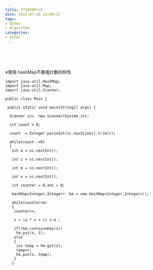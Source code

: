 ```yaml
---
title: ITSA38Pro5
date: 2017-07-25 13:04:17
tags:
- Other
- Algorithm
categories:
- Other
---
```




 <br /> <br /> <br />

<!-- more -->


※使用 hashMap不重複計數的特性






	import java.util.HashMap;
	import java.util.Map;
	import java.util.Scanner;

	public class Main {

	 public static void main(String[] args) {

	  Scanner sc=  new Scanner(System.in);

	  int count = 0;

	  count  = Integer.parseInt(sc.nextLine().trim());

	  while(count-->0)
	  {
	   int a = sc.nextInt();
	 
	   int c = sc.nextInt();
	 
	   int m = sc.nextInt();
	 
	   int x = sc.nextInt();
	 
	   int counter = 0,ans = 0;
	 
	   HashMap<Integer,Integer>  hm = new HashMap<Integer,Integer>();
	 
	   while(counter<m)
	   {
		counter++;
	  
		x = (a * x + c) % m ;
	  
		if(!hm.containsKey(x))
		 hm.put(x, 1);
		else
		{
		 int temp = hm.get(x);
		 temp++;
		 hm.put(x, temp);
		}
	   }
</br>